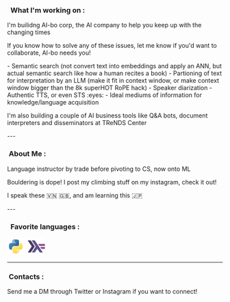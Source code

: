 ### &nbsp; What I'm working on :

<p>I'm builidng AI-bo corp, the AI company to help you keep up with the changing times</p>
<p>If you know how to solve any of these issues, let me know if you'd want to collaborate, AI-bo needs you!</p>
- Semantic search (not convert text into embeddings and apply an ANN, but actual semantic search like how a human recites a book)
- Partioning of text for interpretation by an LLM (make it fit in context window, or make context window bigger than the 8k superHOT RoPE hack)
- Speaker diarization
- Authentic TTS, or even STS :eyes:
- Ideal mediums of information for knowledge/language acquisition
<p>I'm also building a couple of AI business tools like Q&A bots, document interpreters and disseminators at TReNDS Center</p>
---

### &nbsp;About Me :
<p>Language instructor by trade before pivoting to CS, now onto ML</p>
<p>Bouldering is dope! I post my climbing stuff on my instagram, check it out!</p>
<p>I speak these 🇻🇳 🇬🇧, and am learning this 🇯🇵</p>
---

### &nbsp; Favorite languages :
<p>
<img src="https://github.com/devicons/devicon/blob/master/icons/python/python-original.svg" title="Python" alt="Python" width="40" height="40"/>&nbsp;
<img src="https://github.com/devicons/devicon/blob/master/icons/haskell/haskell-original.svg" title="Haskell" alt="Haskell" width="40" height="40"/>&nbsp;
</p>

---

### &nbsp;Contacts :
<p>Send me a DM through Twitter or Instagram if you want to connect!</p>
